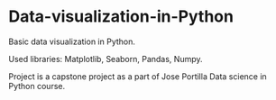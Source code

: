 # Data-visualization-in-Python

Basic data visualization in Python.

Used libraries: Matplotlib, Seaborn, Pandas, Numpy.

Project is a capstone project as a part of Jose Portilla Data science in Python course.
